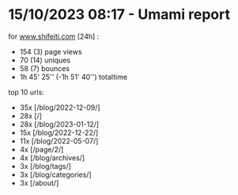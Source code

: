 # 15/10/2023 08:17 - Umami report
for www.shifeiti.com [24h] :

 - 154 (3) page views
 - 70 (14) uniques
 - 58 (7) bounces
 - 1h 45' 25'' (-1h 51' 40'') totaltime


top 10 urls:
 - 35x [/blog/2022-12-09/]
 - 28x [/]
 - 28x [/blog/2023-01-12/]
 - 15x [/blog/2022-12-22/]
 - 11x [/blog/2022-05-07/]
 - 4x [/page/2/]
 - 4x [/blog/archives/]
 - 3x [/blog/tags/]
 - 3x [/blog/categories/]
 - 3x [/about/]


